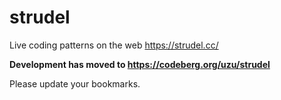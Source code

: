 # strudel

Live coding patterns on the web
https://strudel.cc/

**Development has moved to https://codeberg.org/uzu/strudel**

Please update your bookmarks.
